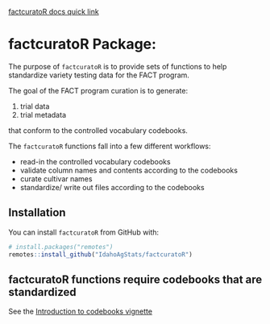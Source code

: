 [factcuratoR docs quick link](https://idahoagstats.github.io/factcuratoR/)

# factcuratoR Package:

The purpose of `factcuratoR` is to provide sets of functions to 
help standardize variety testing data for the FACT program.

The goal of the FACT program curation is to generate:

1. trial data
2. trial metadata

that conform to the controlled vocabulary codebooks.

The `factcuratoR` functions fall into a few different workflows: 

- read-in the controlled vocabulary codebooks
- validate column names and contents according to the codebooks
- curate cultivar names
- standardize/ write out files according to the codebooks

## Installation

You can install `factcuratoR` from GitHub with:

``` r
# install.packages("remotes")
remotes::install_github("IdahoAgStats/factcuratoR")
```

## factcuratoR functions require codebooks that are standardized
See the [Introduction to codebooks vignette](https://idahoagstats.github.io/factcuratoR/articles/intro_codebooks.html)


